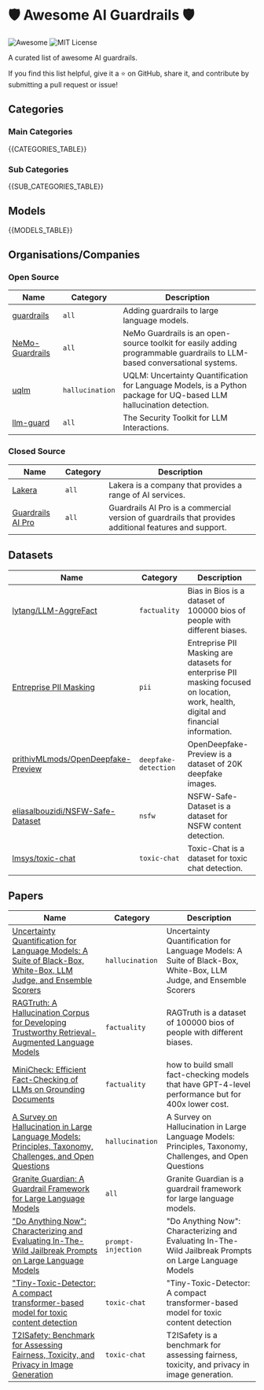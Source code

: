 # 🛡️ Awesome AI Guardrails 🛡️

![Awesome](https://awesome.re/badge.svg) ![MIT License](https://img.shields.io/badge/license-MIT-brightgreen)

A curated list of awesome AI guardrails.

If you find this list helpful, give it a ⭐ on GitHub, share it, and contribute by submitting a pull request or issue!

## Categories

### Main Categories

{{CATEGORIES_TABLE}}

### Sub Categories

{{SUB_CATEGORIES_TABLE}}

## Models

{{MODELS_TABLE}}

## Organisations/Companies

### Open Source

| Name | Category | Description |
|------|----------|-------------|
| [guardrails](https://github.com/guardrails-ai/guardrails) | `all` | Adding guardrails to large language models. |
| [NeMo-Guardrails](https://github.com/NVIDIA/NeMo-Guardrails) | `all` | NeMo Guardrails is an open-source toolkit for easily adding programmable guardrails to LLM-based conversational systems. |
| [uqlm](https://github.com/cvs-health/uqlm) | `hallucination` | UQLM: Uncertainty Quantification for Language Models, is a Python package for UQ-based LLM hallucination detection. |
| [llm-guard](https://github.com/protectai/llm-guard) | `all` | The Security Toolkit for LLM Interactions. |

### Closed Source

| Name | Category | Description |
|------|----------|-------------|
| [Lakera](https://www.lakera.ai/lakera-guard) | `all` | Lakera is a company that provides a range of AI services. |
| [Guardrails AI Pro](https://www.guardrailsai.com/pro) | `all` | Guardrails AI Pro is a commercial version of guardrails that provides additional features and support. |

## Datasets

| Name | Category | Description |
|------|----------|-------------|
| [lytang/LLM-AggreFact](https://huggingface.co/datasets/lytang/LLM-AggreFact) | `factuality` | Bias in Bios is a dataset of 100000 bios of people with different biases. |
| [Entreprise PII Masking](https://huggingface.co/collections/ai4privacy/entreprise-pii-masking-68255aab0ad327ba71f3210f) | `pii` | Entreprise PII Masking are datasets for enterprise PII masking focused on location, work, health, digital and financial information. |
| [prithivMLmods/OpenDeepfake-Preview](https://huggingface.co/datasets/prithivMLmods/OpenDeepfake-Preview) | `deepfake-detection` | OpenDeepfake-Preview is a dataset of 20K deepfake images. |
| [eliasalbouzidi/NSFW-Safe-Dataset](https://huggingface.co/datasets/eliasalbouzidi/NSFW-Safe-Dataset?not-for-all-audiences=true) | `nsfw` | NSFW-Safe-Dataset is a dataset for NSFW content detection. |
| [lmsys/toxic-chat](https://huggingface.co/datasets/lmsys/toxic-chat) | `toxic-chat` | Toxic-Chat is a dataset for toxic chat detection. |

## Papers

| Name | Category | Description |
|------|----------|-------------|
| [Uncertainty Quantification for Language Models: A Suite of Black-Box, White-Box, LLM Judge, and Ensemble Scorers](https://arxiv.org/abs/2504.19254) | `hallucination` | Uncertainty Quantification for Language Models: A Suite of Black-Box, White-Box, LLM Judge, and Ensemble Scorers |
| [RAGTruth: A Hallucination Corpus for Developing Trustworthy Retrieval-Augmented Language Models](https://arxiv.org/pdf/2401.00396) | `factuality` | RAGTruth is a dataset of 100000 bios of people with different biases. |
| [MiniCheck: Efficient Fact-Checking of LLMs on Grounding Documents](https://arxiv.org/pdf/2404.10774) | `factuality` | how to build small fact-checking models that have GPT-4-level performance but for 400x lower cost. |
| [A Survey on Hallucination in Large Language Models: Principles, Taxonomy, Challenges, and Open Questions](https://arxiv.org/pdf/2311.05232) | `hallucination` | A Survey on Hallucination in Large Language Models: Principles, Taxonomy, Challenges, and Open Questions |
| [Granite Guardian: A Guardrail Framework for Large Language Models](https://arxiv.org/abs/2412.07724) | `all` | Granite Guardian is a guardrail framework for large language models. |
| ["Do Anything Now": Characterizing and Evaluating In-The-Wild Jailbreak Prompts on Large Language Models](https://arxiv.org/abs/2308.03825) | `prompt-injection` | "Do Anything Now": Characterizing and Evaluating In-The-Wild Jailbreak Prompts on Large Language Models |
| ["Tiny-Toxic-Detector: A compact transformer-based model for toxic content detection](https://arxiv.org/abs/2409.02114) | `toxic-chat` | "Tiny-Toxic-Detector: A compact transformer-based model for toxic content detection |
| [T2ISafety: Benchmark for Assessing Fairness, Toxicity, and Privacy in Image Generation](https://arxiv.org/abs/2501.12612) | `toxic-chat` | T2ISafety is a benchmark for assessing fairness, toxicity, and privacy in image generation. |